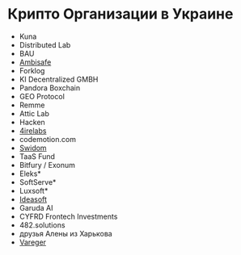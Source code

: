 # Крипто Организации в Украине

* Kuna
* Distributed Lab
* BAU
* [Ambisafe](https://ambisafe.com/)
* Forklog
* KI Decentralized GMBH
* Pandora Boxchain
* GEO Protocol
* Remme
* Attic Lab
* Hacken
* [4irelabs](https://4irelabs.com/)
* codemotion.com
* [Swidom](https://www.swidom.io/)
* TaaS Fund
* Bitfury / Exonum
* Eleks\*
* SoftServe\*
* Luxsoft\*
* [Ideasoft](https://www.ideasoft.io/)
* Garuda AI
* CYFRD Frontech Investments
* 482.solutions
* друзья Алены из Харькова
* [Vareger](https://vareger.com/)

